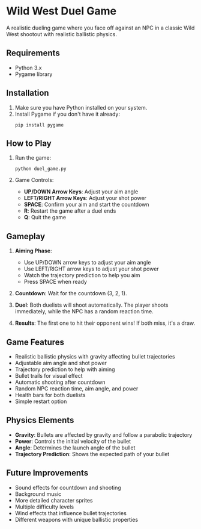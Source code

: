 # Wild West Duel Game

A realistic dueling game where you face off against an NPC in a classic Wild West shootout with realistic ballistic physics.

## Requirements

- Python 3.x
- Pygame library

## Installation

1. Make sure you have Python installed on your system.
2. Install Pygame if you don't have it already:
   ```
   pip install pygame
   ```

## How to Play

1. Run the game:
   ```
   python duel_game.py
   ```

2. Game Controls:
   - **UP/DOWN Arrow Keys**: Adjust your aim angle
   - **LEFT/RIGHT Arrow Keys**: Adjust your shot power
   - **SPACE**: Confirm your aim and start the countdown
   - **R**: Restart the game after a duel ends
   - **Q**: Quit the game

## Gameplay

1. **Aiming Phase**: 
   - Use UP/DOWN arrow keys to adjust your aim angle
   - Use LEFT/RIGHT arrow keys to adjust your shot power
   - Watch the trajectory prediction to help you aim
   - Press SPACE when ready

2. **Countdown**: Wait for the countdown (3, 2, 1).

3. **Duel**: Both duelists will shoot automatically. The player shoots immediately, while the NPC has a random reaction time.

4. **Results**: The first one to hit their opponent wins! If both miss, it's a draw.

## Game Features

- Realistic ballistic physics with gravity affecting bullet trajectories
- Adjustable aim angle and shot power
- Trajectory prediction to help with aiming
- Bullet trails for visual effect
- Automatic shooting after countdown
- Random NPC reaction time, aim angle, and power
- Health bars for both duelists
- Simple restart option

## Physics Elements

- **Gravity**: Bullets are affected by gravity and follow a parabolic trajectory
- **Power**: Controls the initial velocity of the bullet
- **Angle**: Determines the launch angle of the bullet
- **Trajectory Prediction**: Shows the expected path of your bullet

## Future Improvements

- Sound effects for countdown and shooting
- Background music
- More detailed character sprites
- Multiple difficulty levels
- Wind effects that influence bullet trajectories
- Different weapons with unique ballistic properties
